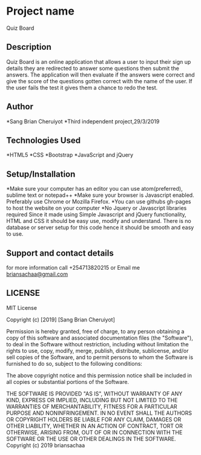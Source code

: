 # Project name
Quiz Board

## Description
 Quiz Board is an online application that allows a user to input their sign up details they are redirected to answer some questions then submit the answers. The application will then evaluate if the answers were correct and give the score of the questions gotten correct with the name of the user. If the user fails the test it gives them a chance to redo the test.

## Author
 *Sang Brian Cheruiyot
 *Third independent project,29/3/2019

## Technologies Used
 *HTML5
 *CSS
 *Bootstrap
 *JavaScript and jQuery

## Setup/Installation
*Make sure your computer has an editor you can use atom(preferred), sublime text or notepad++
*Make sure your browser is Javascript enabled. Preferably use Chrome or Mozilla Firefox.
*You can use githubs gh-pages to host the website on your computer
*No Jquery or Javascript libraries required
Since it made using Simple Javascript and jQuery functionality, HTML and CSS it should be easy use, modify and understand. There is no database or server setup for this code hence it should be smooth and easy to use.

## Support and contact details
for more information call +254713820215 or Email me briansachaa@gmail.com

## LICENSE
MIT License

Copyright (c) [2019] [Sang Brian Cheruiyot]

Permission is hereby granted, free of charge, to any person obtaining a copy of this software and associated documentation files (the "Software"), to deal in the Software without restriction, including without limitation the rights to use, copy, modify, merge, publish, distribute, sublicense, and/or sell copies of the Software, and to permit persons to whom the Software is furnished to do so, subject to the following conditions:

The above copyright notice and this permission notice shall be included in all copies or substantial portions of the Software.

THE SOFTWARE IS PROVIDED "AS IS", WITHOUT WARRANTY OF ANY KIND, EXPRESS OR IMPLIED, INCLUDING BUT NOT LIMITED TO THE WARRANTIES OF MERCHANTABILITY, FITNESS FOR A PARTICULAR PURPOSE AND NONINFRINGEMENT. IN NO EVENT SHALL THE AUTHORS OR COPYRIGHT HOLDERS BE LIABLE FOR ANY CLAIM, DAMAGES OR OTHER LIABILITY, WHETHER IN AN ACTION OF CONTRACT, TORT OR OTHERWISE, ARISING FROM, OUT OF OR IN CONNECTION WITH THE SOFTWARE OR THE USE OR OTHER DEALINGS IN THE SOFTWARE. Copyright (c) 2019 briansachaa
